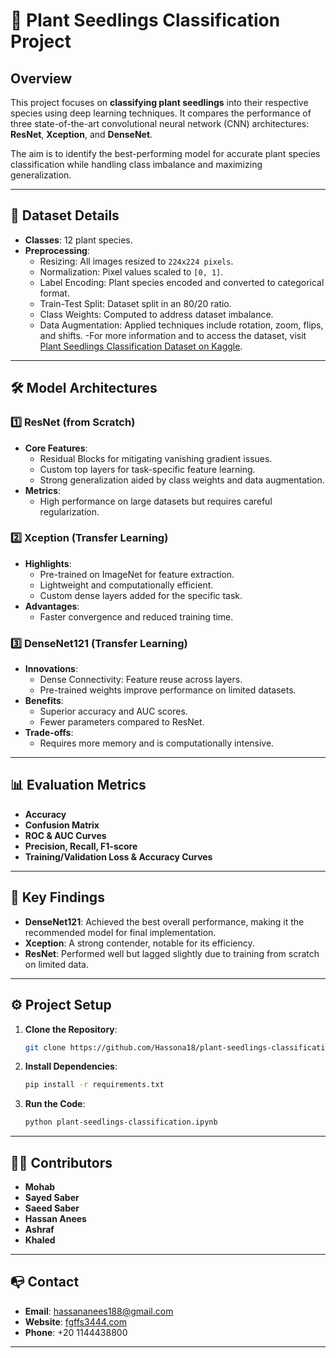 # 🌱 Plant Seedlings Classification Project

## Overview
This project focuses on **classifying plant seedlings** into their respective species using deep learning techniques. It compares the performance of three state-of-the-art convolutional neural network (CNN) architectures: **ResNet**, **Xception**, and **DenseNet**. 

The aim is to identify the best-performing model for accurate plant species classification while handling class imbalance and maximizing generalization.

---

## 📁 Dataset Details 
- **Classes**: 12 plant species.
- **Preprocessing**:
  - Resizing: All images resized to `224x224 pixels`.
  - Normalization: Pixel values scaled to `[0, 1]`.
  - Label Encoding: Plant species encoded and converted to categorical format.
  - Train-Test Split: Dataset split in an 80/20 ratio.
  - Class Weights: Computed to address dataset imbalance.
  - Data Augmentation: Applied techniques include rotation, zoom, flips, and shifts.
-For more information and to access the dataset, visit [Plant Seedlings Classification Dataset on Kaggle](https://www.kaggle.com/c/plant-seedlings-classification/data).
---

## 🛠️ Model Architectures

### 1️⃣ **ResNet (from Scratch)**
- **Core Features**:
  - Residual Blocks for mitigating vanishing gradient issues.
  - Custom top layers for task-specific feature learning.
  - Strong generalization aided by class weights and data augmentation.
- **Metrics**:
  - High performance on large datasets but requires careful regularization.

### 2️⃣ **Xception (Transfer Learning)**
- **Highlights**:
  - Pre-trained on ImageNet for feature extraction.
  - Lightweight and computationally efficient.
  - Custom dense layers added for the specific task.
- **Advantages**:
  - Faster convergence and reduced training time.

### 3️⃣ **DenseNet121 (Transfer Learning)**
- **Innovations**:
  - Dense Connectivity: Feature reuse across layers.
  - Pre-trained weights improve performance on limited datasets.
- **Benefits**:
  - Superior accuracy and AUC scores.
  - Fewer parameters compared to ResNet.
- **Trade-offs**:
  - Requires more memory and is computationally intensive.

---

## 📊 Evaluation Metrics
- **Accuracy**
- **Confusion Matrix**
- **ROC & AUC Curves**
- **Precision, Recall, F1-score**
- **Training/Validation Loss & Accuracy Curves**

---

## 🔑 Key Findings
- **DenseNet121**: Achieved the best overall performance, making it the recommended model for final implementation.
- **Xception**: A strong contender, notable for its efficiency.
- **ResNet**: Performed well but lagged slightly due to training from scratch on limited data.

---

## ⚙️ Project Setup

1. **Clone the Repository**:
   ```bash
   git clone https://github.com/Hassona18/plant-seedlings-classification.git
   ```
2. **Install Dependencies**:
   ```bash
   pip install -r requirements.txt
   ```
3. **Run the Code**:
   ```bash
   python plant-seedlings-classification.ipynb
   ```

---

## 🧑‍💻 Contributors
- **Mohab**
- **Sayed Saber**
- **Saeed Saber**
- **Hassan Anees**
- **Ashraf**
- **Khaled**

---

## 📭 Contact
- **Email**: [hassananees188@gmail.com](mailto:hassananees188@gmail.com)
- **Website**: [fgffs3444.com](https://www.fgffs3444.com)
- **Phone**: +20 1144438800

---

